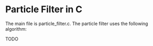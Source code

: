 # Particle Filter in C
The main file is particle_filter.c. The particle filter uses the following algorithm:

TODO